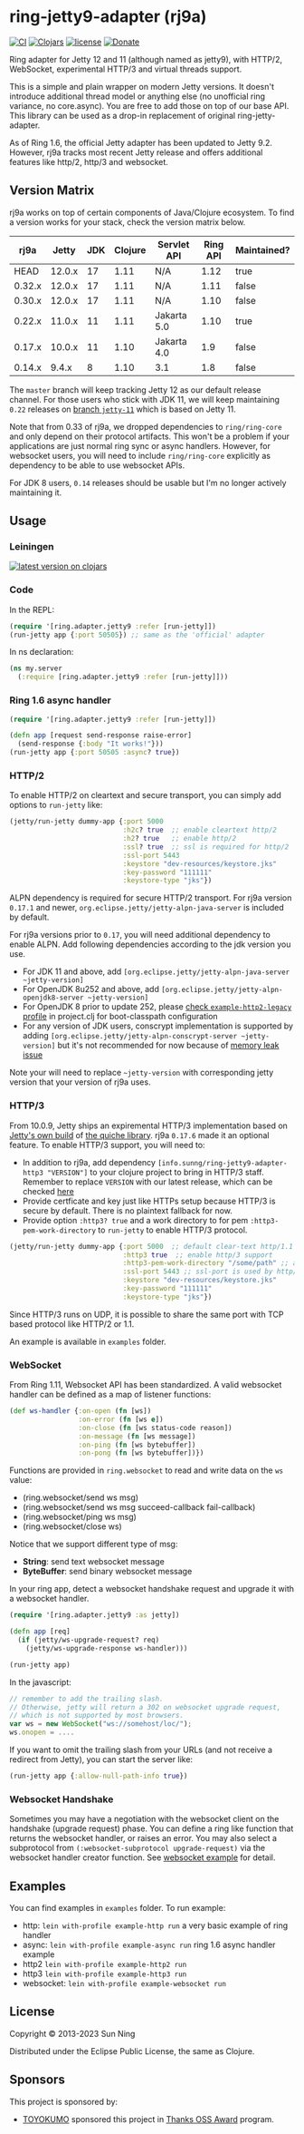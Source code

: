 # ring-jetty9-adapter (rj9a)

[![CI](https://github.com/sunng87/ring-jetty9-adapter/actions/workflows/clojure.yml/badge.svg)](https://github.com/sunng87/ring-jetty9-adapter/actions/workflows/clojure.yml)
[![Clojars](https://img.shields.io/clojars/v/info.sunng/ring-jetty9-adapter.svg?maxAge=2592000)](https://clojars.org/info.sunng/ring-jetty9-adapter)
[![license](https://img.shields.io/github/license/sunng87/ring-jetty9-adapter.svg?maxAge=2592000)]()
[![Donate](https://img.shields.io/badge/donate-liberapay-yellow.svg)](https://liberapay.com/Sunng/donate)

Ring adapter for Jetty 12 and 11 (although named as jetty9), with HTTP/2,
WebSocket, experimental HTTP/3 and virtual threads support.

This is a simple and plain wrapper on modern Jetty versions. It
doesn't introduce additional thread model or anything else (no
unofficial ring variance, no core.async). You are free to add those on
top of our base API. This library can be used as a drop-in replacement
of original ring-jetty-adapter.

As of Ring 1.6, the official Jetty adapter has been updated to Jetty
9.2. However, rj9a tracks most recent Jetty release and offers
additional features like http/2, http/3 and websocket.

## Version Matrix

rj9a works on top of certain components of Java/Clojure ecosystem. To find a
version works for your stack, check the version matrix below.

| rj9a | Jetty | JDK | Clojure | Servlet API | Ring API | Maintained? |
| --- | --- | --- | --- | --- | --- | --- |
| HEAD | 12.0.x | 17 | 1.11 | N/A | 1.12 | true |
| 0.32.x | 12.0.x | 17 | 1.11 | N/A | 1.11 | false |
| 0.30.x | 12.0.x | 17 | 1.11 | N/A | 1.10 | false |
| 0.22.x | 11.0.x | 11 | 1.11 | Jakarta 5.0 | 1.10 | true |
| 0.17.x | 10.0.x | 11 | 1.10 | Jakarta 4.0 | 1.9 | false |
| 0.14.x | 9.4.x | 8 | 1.10 | 3.1 | 1.8 | false |

The `master` branch will keep tracking Jetty 12 as our default release
channel. For those users who stick with JDK 11, we will keep maintaining `0.22`
releases on [branch
`jetty-11`](https://github.com/sunng87/ring-jetty9-adapter/tree/jetty-11) which
is based on Jetty 11.

Note that from 0.33 of rj9a, we dropped dependencies to `ring/ring-core` and
only depend on their protocol artifacts. This won't be a problem if your
applications are just normal ring sync or async handlers. However, for websocket
users, you will need to include `ring/ring-core` explicitly as dependency to be
able to use websocket APIs.

For JDK 8 users, `0.14` releases should be usable but I'm no longer actively
maintaining it.

## Usage

### Leiningen

[![latest version on clojars](http://clojars.org/info.sunng/ring-jetty9-adapter/latest-version.svg)](https://clojars.org/info.sunng/ring-jetty9-adapter)

### Code

In the REPL:

```clojure
(require '[ring.adapter.jetty9 :refer [run-jetty]])
(run-jetty app {:port 50505}) ;; same as the 'official' adapter
```

In ns declaration:

```clojure
(ns my.server
  (:require [ring.adapter.jetty9 :refer [run-jetty]]))
```

### Ring 1.6 async handler

```clojure
(require '[ring.adapter.jetty9 :refer [run-jetty]])

(defn app [request send-response raise-error]
  (send-response {:body "It works!"}))
(run-jetty app {:port 50505 :async? true})
```

### HTTP/2

To enable HTTP/2 on cleartext and secure transport, you can simply add
options to `run-jetty` like:

```clojure
(jetty/run-jetty dummy-app {:port 5000
                            :h2c? true  ;; enable cleartext http/2
                            :h2? true   ;; enable http/2
                            :ssl? true  ;; ssl is required for http/2
                            :ssl-port 5443
                            :keystore "dev-resources/keystore.jks"
                            :key-password "111111"
                            :keystore-type "jks"})
```

ALPN dependency is required for secure HTTP/2 transport. For rj9a
version `0.17.1` and newer, `org.eclipse.jetty/jetty-alpn-java-server`
is included by default.

For rj9a versions prior to `0.17`, you will need additional dependency
to enable ALPN. Add following dependencies according to the jdk
version you use.

* For JDK 11 and above, add `[org.eclipse.jetty/jetty-alpn-java-server ~jetty-version]`
* For OpenJDK 8u252 and above, add `[org.eclipse.jetty/jetty-alpn-openjdk8-server ~jetty-version]`
* For OpenJDK 8 prior to update 252, please [check
`example-http2-legacy`
profile](https://github.com/sunng87/ring-jetty9-adapter/blob/0.14.3/project.clj#L26)
in project.clj for boot-classpath configuration
* For any version of JDK users, conscrypt implementation is supported by
adding `[org.eclipse.jetty/jetty-alpn-conscrypt-server
~jetty-version]` but it's not recommended for now because of [memory
leak issue](https://github.com/google/conscrypt/issues/835)

Note your will need to replace `~jetty-version` with corresponding jetty version that
your version of rj9a uses.

### HTTP/3

From 10.0.9, Jetty ships an expiremental HTTP/3 implementation based
on [Jetty's own build](https://github.com/jetty-project/jetty-quiche-native) of
[the quiche library](https://github.com/cloudflare/quiche). rj9a `0.17.6` made
it an optional feature. To enable HTTP/3 support, you will need to:

* In addition to rj9a, add dependency
  `[info.sunng/ring-jetty9-adapter-http3 "VERSION"]` to your clojure
  project to bring in HTTP/3 staff. Remember to replace `VERSION` with our
  latest release, which can be checked
  [here](https://clojars.org/info.sunng/ring-jetty9-adapter-http3)
* Provide certficate and key just like HTTPs setup because HTTP/3 is
  secure by default. There is no plaintext fallback for now.
* Provide option `:http3? true` and a work directory to for pem
  `:http3-pem-work-directory` to `run-jetty` to enable HTTP/3 protocol.

```clojure
(jetty/run-jetty dummy-app {:port 5000  ;; default clear-text http/1.1 port
                            :http3 true  ;; enable http/3 support
                            :http3-pem-work-directory "/some/path" ;; a pre-created directory for quic configuration
                            :ssl-port 5443 ;; ssl-port is used by http/3
                            :keystore "dev-resources/keystore.jks"
                            :key-password "111111"
                            :keystore-type "jks"})
```

Since HTTP/3 runs on UDP, it is possible to share the same port with
TCP based protocol like HTTP/2 or 1.1.

An example is available in `examples` folder.

### WebSocket

From Ring 1.11, Websocket API has been standardized. A valid websocket handler
can be defined as a map of listener functions:

```clojure
(def ws-handler {:on-open (fn [ws])
                 :on-error (fn [ws e])
                 :on-close (fn [ws status-code reason])
                 :on-message (fn [ws message])
                 :on-ping (fn [ws bytebuffer])
                 :on-pong (fn [ws bytebuffer])})
```

Functions are provided in `ring.websocket` to read and write data on the `ws`
value:

* (ring.websocket/send ws msg)
* (ring.websocket/send ws msg succeed-callback fail-callback)
* (ring.websocket/ping ws msg)
* (ring.websocket/close ws)

Notice that we support different type of msg:

* **String**: send text websocket message
* **ByteBuffer**: send binary websocket message

In your ring app, detect a websocket handshake request and upgrade it
with a websocket handler.

```clojure
(require '[ring.adapter.jetty9 :as jetty])

(defn app [req]
  (if (jetty/ws-upgrade-request? req)
    (jetty/ws-upgrade-response ws-handler)))

(run-jetty app)
```

In the javascript:
```javascript
// remember to add the trailing slash.
// Otherwise, jetty will return a 302 on websocket upgrade request,
// which is not supported by most browsers.
var ws = new WebSocket("ws://somehost/loc/");
ws.onopen = ....
```

If you want to omit the trailing slash from your URLs (and not receive
a redirect from Jetty), you can start the server like:
```clojure
(run-jetty app {:allow-null-path-info true})
```

### Websocket Handshake

Sometimes you may have a negotiation with the websocket client on the
handshake (upgrade request) phase. You can define a ring like function
that returns the websocket handler, or raises an error. You may also
select a subprotocol from `(:websocket-subprotocol upgrade-request)` via the
websocket handler creator function. See [websocket
example](https://github.com/sunng87/ring-jetty9-adapter/blob/master/examples/rj9a/websocket.clj)
for detail.

## Examples

You can find examples in `examples` folder. To run example:

* http: `lein with-profile example-http run` a very basic
  example of ring handler
* async: `lein with-profile example-async run` ring 1.6 async
  handler example
* http2 `lein with-profile example-http2 run`
* http3 `lein with-profile example-http3 run`
* websocket: `lein with-profile example-websocket run`

## License

Copyright © 2013-2023 Sun Ning

Distributed under the Eclipse Public License, the same as Clojure.

## Sponsors

This project is sponsored by:

- [TOYOKUMO](https://github.com/toyokumo) sponsored this project in [Thanks OSS
  Award](https://oss.toyokumo.co.jp/) program.

